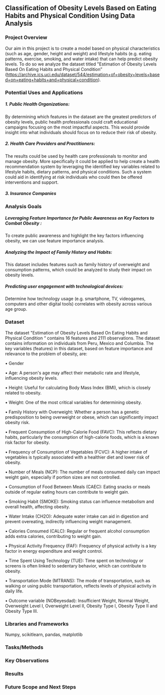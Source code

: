 
## Classification of Obesity Levels Based on Eating Habits and Physical Condition Using Data Analysis

### Project Overview

Our aim in this project is to create a model based on physical characteristics (such as age, gender, height and weight) and lifestyle habits (e.g. eating patterns, exercise, 
smoking, and water intake) that can help predict obesity levels. To do so we analyze the dataset titled  "Estimation of Obesity Levels Based On Eating Habits and Physical Condition” (https://archive.ics.uci.edu/dataset/544/estimation+of+obesity+levels+based+on+eating+habits+and+physical+condition).


### Potential Uses and Applications

##### 1. Public Health Organizations: 
By determining which features in the dataset are the greatest predictors of obesity levels, public health professionals could craft educational campaigns focusing on the most impactful aspects. This would provide insight into what individuals should focus on to reduce their risk of obesity.  

##### 2. Health Care Providers and Practitioners:  
The results could be used by health care professionals to monitor and manage obesity. More specifically it could be applied to help create a health recommendation system by leveraging the identified key variables related to lifestyle habits, dietary patterns, and physical conditions.  Such a system could aid in identifying at risk individuals who could  then be offered interventions and support.  

##### 3. Insurance Companies

### Analysis Goals

##### Leveraging Feature Importance for Public Awareness on Key Factors to Combat Obesity : 
To create public awareness and highlight the key factors influencing obesity, we can use feature importance analysis. 

##### Analyzing the Impact of Family History and Habits: 
This dataset includes features such as family history of overweight and consumption patterns, which could be analyzed to study their impact on obesity levels.

##### Predicting user engagement with technological devices:  
Determine how technology usage (e.g. smartphone, TV, videogames, computers and other digital tools) correlates with obesity across various age group. 


### Dataset

The dataset "Estimation of Obesity Levels Based On Eating Habits and Physical Condition “ contains 16 features and 2111 observations. The dataset contains information on individuals from Peru, Mexico and Columbia.
The key variables (features) in this dataset, based on feature importance and relevance to the problem of obesity, are:

•	Gender

•	Age:  A person's age may affect their metabolic rate and lifestyle, influencing obesity levels.

•	Height: Useful for calculating Body Mass Index (BMI), which is closely related to obesity.

•	Weight: One of the most critical variables for determining obesity.

•	Family History with Overweight: Whether a person has a genetic predisposition to being overweight or obese, which can significantly impact obesity risk.

•	Frequent Consumption of High-Calorie Food (FAVC): This reflects dietary habits, particularly the consumption of high-calorie foods, which is a known risk factor for obesity.

•	Frequency of Consumption of Vegetables (FCVC): A higher intake of vegetables is typically associated with a healthier diet and lower risk of obesity.

•	Number of Meals (NCP): The number of meals consumed daily can impact weight gain, especially if portion sizes are not controlled.

•	Consumption of Food Between Meals (CAEC): Eating snacks or meals outside of regular eating hours can contribute to weight gain.

•	Smoking Habit (SMOKE): Smoking status can influence metabolism and overall health, affecting obesity.

•	Water Intake (CH2O): Adequate water intake can aid in digestion and prevent overeating, indirectly influencing weight management.

•	Calories Consumed (CALC): Regular or frequent alcohol consumption adds extra calories, contributing to weight gain.

•	Physical Activity Frequency (FAF): Frequency of physical activity is a key factor in energy expenditure and weight control.

•	Time Spent Using Technology (TUE): Time spent on technology or screens is often linked to sedentary behavior, which can contribute to obesity.

•	Transportation Mode (MTRANS): The mode of transportation, such as walking or using public transportation, reflects levels of physical activity in daily life.

•	Outcome variable (NOBeyesdad): Insufficient Weight, Normal Weight, Overweight Level I, Overweight Level II, Obesity Type I, Obesity Type II and Obesity Type III. 

### Libraries and Frameworks

Numpy, scikitlearn, pandas, matplotlib

### Tasks/Methods

### Key Observations



### Results

### Future Scope and Next Steps


